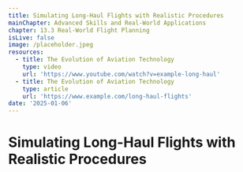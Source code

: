 ```yaml
---
title: Simulating Long-Haul Flights with Realistic Procedures
mainChapter: Advanced Skills and Real-World Applications
chapter: 13.3 Real-World Flight Planning
isLive: false
image: /placeholder.jpeg
resources:
  - title: The Evolution of Aviation Technology
    type: video
    url: 'https://www.youtube.com/watch?v=example-long-haul'
  - title: The Evolution of Aviation Technology
    type: article
    url: 'https://www.example.com/long-haul-flights'
date: '2025-01-06'
---
```


# Simulating Long-Haul Flights with Realistic Procedures
